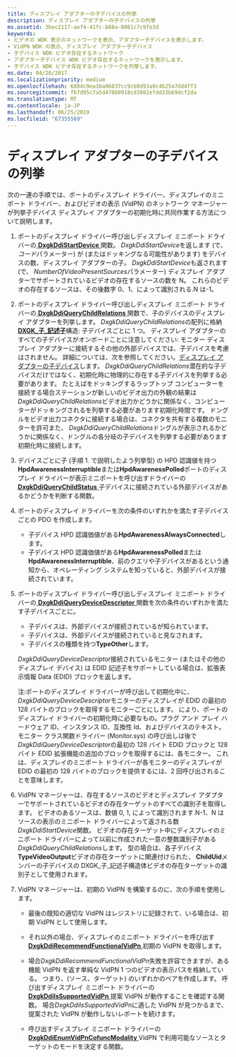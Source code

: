 ```yaml
---
title: ディスプレイ アダプターの子デバイスの列挙
description: ディスプレイ アダプターの子デバイスの列挙
ms.assetid: 3bec2117-aef4-41fc-b88a-0081c7c9fe3d
keywords:
- ビデオの WDK 表示のネットワークを表示、アダプター子デバイスを表示します。
- VidPN WDK の表示、ディスプレイ アダプター子デバイス
- 子デバイス WDK ビデオ存在するネットワーク
- アダプター子デバイス WDK ビデオ存在するネットワークを表示します。
- 子デバイス WDK ビデオ存在するネットワークを列挙します。
ms.date: 04/20/2017
ms.localizationpriority: medium
ms.openlocfilehash: 6804c9ea16a06037cc9cb0d93a9c4625a7dd4ff3
ms.sourcegitcommit: fb7d95c7a5d47860918cd3602efdd33b69dcf2da
ms.translationtype: MT
ms.contentlocale: ja-JP
ms.lasthandoff: 06/25/2019
ms.locfileid: "67355569"
---
```

# <a name="enumerating-child-devices-of-a-display-adapter"></a>ディスプレイ アダプターの子デバイスの列挙


次の一連の手順では、ポートのディスプレイ ドライバー、ディスプレイのミニポート ドライバー、およびビデオの表示 (VidPN) のネットワーク マネージャーが列挙子デバイス ディスプレイ アダプターの初期化時に共同作業する方法について説明します。

1.  ポートのディスプレイ ドライバー呼び出しディスプレイ ミニポート ドライバーの[ **DxgkDdiStartDevice** ](https://docs.microsoft.com/windows-hardware/drivers/ddi/content/dispmprt/nc-dispmprt-dxgkddi_start_device)関数。 *DxgkDdiStartDevice*を返します (で、*コード*パラメーター) が (またはドッキングなる可能性があります) をデバイスの数、ディスプレイ アダプターの子。 *DxgkDdiStartDevice*も返されます (で、 *NumberOfVideoPresentSources*パラメーター) ディスプレイ アダプターでサポートされているビデオの存在するソースの数を N。 これらのビデオの存在するソースは、その後数字 0、1、によって識別される.N は-1。

2.  ポートのディスプレイ ドライバー呼び出しディスプレイ ミニポート ドライバーの[ **DxgkDdiQueryChildRelations** ](https://docs.microsoft.com/windows-hardware/drivers/ddi/content/dispmprt/nc-dispmprt-dxgkddi_query_child_relations)関数で、子のデバイスのディスプレイ アダプターを列挙します。 *DxgkDdiQueryChildRelations*の配列に格納[ **DXGK\_子\_記述子**](https://docs.microsoft.com/windows-hardware/drivers/ddi/content/dispmprt/ns-dispmprt-_dxgk_child_descriptor)構造: 子デバイスごとに 1 つ。 ディスプレイ アダプターのすべての子デバイスがオンボードことに注意してください: モニター ディスプレイ アダプターに接続するその他の外部デバイスでは、子デバイスを考慮はされません。 詳細については、次を参照してください。[ディスプレイ アダプターの子デバイス](child-devices-of-the-display-adapter.md)します。 *DxgkDdiQueryChildRelations*潜在的な子デバイスだけではなく、初期化時に物理的に存在する子デバイスを列挙する必要があります。 たとえばをドッキングするラップトップ コンピューターを接続する場合ステーションが新しいのビデオ出力の外観の結果は*DxgkDdiQueryChildRelations*ビデオ出力かどうかに関係なく、コンピューターがドッキングされるを列挙する必要があります初期化時間です。 ドングルをビデオ出力コネクタに接続する場合は、コネクタを共有する複数のモニターを許可また、 *DxgkDdiQueryChildRelations*ドングルが表示されるかどうかに関係なく、ドングルの各分岐の子デバイスを列挙する必要があります初期化時に接続します。

3.  デバイスごとに子 (手順 1. で説明したよう列挙型) の HPD 認識値を持つ**HpdAwarenessInterruptible**または**HpdAwarenessPolled**ポートのディスプレイ ドライバーが表示ミニポートを呼び出すドライバーの[ **DxgkDdiQueryChildStatus** ](https://docs.microsoft.com/windows-hardware/drivers/ddi/content/dispmprt/nc-dispmprt-dxgkddi_query_child_status)子デバイスに接続されている外部デバイスがあるかどうかを判断する関数。

4.  ポートのディスプレイ ドライバーを次の条件のいずれかを満たす子デバイスごとの PDO を作成します。
    -   子デバイス HPD 認識価値がある**HpdAwarenessAlwaysConnected**します。
    -   子デバイス HPD 認識価値がある**HpdAwarenessPolled**または**HpdAwarenessInterruptible**、前のクエリや子デバイスがあるという通知から、オペレーティング システムを知っていると、外部デバイスが接続されています。

5.  ポートのディスプレイ ドライバー呼び出しディスプレイ ミニポート ドライバーの[ **DxgkDdiQueryDeviceDescriptor** ](https://docs.microsoft.com/windows-hardware/drivers/ddi/content/dispmprt/nc-dispmprt-dxgkddi_query_device_descriptor)関数を次の条件のいずれかを満たす子デバイスごとに。

    -   子デバイスは、外部デバイスが接続されているが知られています。
    -   子デバイスは、外部デバイスが接続されていると見なされます。
    -   子デバイスの種類を持つ**TypeOther**します。

    *DxgkDdiQueryDeviceDescriptor*接続されているモニター (またはその他のディスプレイ デバイス) は EDID 記述子をサポートしている場合は、拡張表示情報 Data (EDID) ブロックを返します。

    注:ポートのディスプレイ ドライバーが呼び出して初期化中に、 *DxgkDdiQueryDeviceDescriptor*モニターのディスプレイが EDID の最初の 128 バイトのブロックを取得するモニターごとにします。 により、ポートのディスプレイ ドライバーの初期化時に必要なもの。プラグ アンド プレイ ハードウェア ID、インスタンス ID、互換性 Id、およびデバイスのテキスト。 モニター クラス関数ドライバー (Monitor.sys) の呼び出しは後で*DxgkDdiQueryDeviceDescriptor*の最初の 128 バイト EDID ブロックと 128 バイト EDID 拡張機能の追加のブロックを取得するには、各モニター。 これは、ディスプレイのミニポート ドライバーが各モニターのディスプレイが EDID の最初の 128 バイトのブロックを提供するには、2 回呼び出されることを意味します。

6.  VidPN マネージャーは、存在するソースのビデオとディスプレイ アダプターでサポートされているビデオの存在ターゲットのすべての識別子を取得します。 ビデオのあるソースは、数値 0, 1, によって識別されます.N-1、N はソースの表示のミニポート ドライバーによって返される数*DxgkDdiStartDevice*関数。 ビデオの存在ターゲット中にディスプレイのミニポート ドライバーによって以前に作成された一意の整数識別子がある*DxgkDdiQueryChildRelations*します。 型の場合は、各子デバイス**TypeVideoOutput**ビデオの存在ターゲットに関連付けられた、 **ChildUid**メンバーの子デバイスの DXGK\_子\_記述子構造体ビデオの存在ターゲットの識別子として使用されます。

7.  VidPN マネージャーは、初期の VidPN を構築するのに、次の手順を使用します。
    -   最後の既知の適切な VidPN はレジストリに記録されて、いる場合は、初期 VidPN として使用します。

    -   それ以外の場合、ディスプレイのミニポート ドライバーを呼び出す[ **DxgkDdiRecommendFunctionalVidPn** ](https://docs.microsoft.com/windows-hardware/drivers/ddi/content/d3dkmddi/nc-d3dkmddi-dxgkddi_recommendfunctionalvidpn)初期の VidPN を取得します。

    -   場合*DxgkDdiRecommendFunctionalVidPn*失敗を許容できますが、ある機能 VidPN を返す単純な VidPN 1 つのビデオの表示パスを格納している。 つまり、(ソース、ターゲット) のいずれかのペアを作成します。 呼び出すディスプレイ ミニポート ドライバーの[ **DxgkDdiIsSupportedVidPn** ](https://docs.microsoft.com/windows-hardware/drivers/ddi/content/d3dkmddi/nc-d3dkmddi-dxgkddi_issupportedvidpn)提案 VidPN が動作することを確認する関数。 場合*DxgkDdiIsSupportedVidPn*に適した VidPN が見つかるまで、提案された VidPN が動作しないレポートを続けます。

    -   呼び出すディスプレイ ミニポート ドライバーの[ **DxgkDdiEnumVidPnCofuncModality** ](https://docs.microsoft.com/windows-hardware/drivers/ddi/content/d3dkmddi/nc-d3dkmddi-dxgkddi_enumvidpncofuncmodality) VidPN で利用可能なソースとターゲットのモードを決定する関数。

 

 





